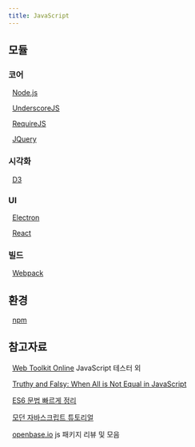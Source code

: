 ```yaml
---
title: JavaScript
---
```

## 모듈

### 코어

&nbsp; [Node.js](Node)

&nbsp; [UnderscoreJS](https://underscorejs.org/)

&nbsp; [RequireJS](https://requirejs.org/)

&nbsp; [JQuery](JQuery)

### 시각화

&nbsp; [D3](D3)

### UI 

&nbsp; [Electron](Electron)

&nbsp; [React](React)

### 빌드

&nbsp; [Webpack](Webpack)

## 환경

&nbsp; [npm](Npm)

<!--
&nbsp; [Gatsby](Gatsby)
-->

## 참고자료

&nbsp; [Web Toolkit Online](https://www.webtoolkitonline.com/) JavaScript 테스터 외

&nbsp; [Truthy and Falsy: When All is Not Equal in JavaScript](https://www.sitepoint.com/javascript-truthy-falsy/)

&nbsp; [ES6 문법 빠르게 정리](https://velog.io/@decody/ES6-Sheetsheet)

&nbsp; [모던 자바스크립트 튜토리얼](https://ko.javascript.info/)

&nbsp; [openbase.io](https://openbase.io/) js 패키지 리뷰 및 모음

